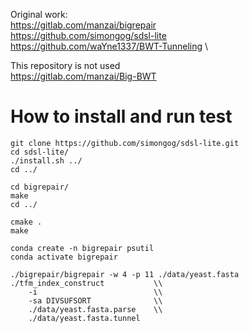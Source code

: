 Original work:                              \
https://gitlab.com/manzai/bigrepair         \
https://github.com/simongog/sdsl-lite       \
https://github.com/waYne1337/BWT-Tunneling  \

This repository is not used \
https://gitlab.com/manzai/Big-BWT

# How to install and run test
```
git clone https://github.com/simongog/sdsl-lite.git 
cd sdsl-lite/
./install.sh ../
cd ../

cd bigrepair/
make
cd ../

cmake .
make

conda create -n bigrepair psutil
conda activate bigrepair

./bigrepair/bigrepair -w 4 -p 11 ./data/yeast.fasta
./tfm_index_construct           \\
    -i                          \\
    -sa DIVSUFSORT              \\
    ./data/yeast.fasta.parse    \\
    ./data/yeast.fasta.tunnel
```